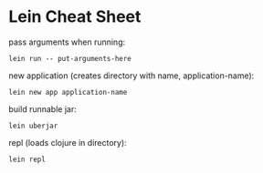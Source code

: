 # Lein Cheat Sheet
pass arguments when running:
```
lein run -- put-arguments-here
```

new application (creates directory with name, application-name):
```
lein new app application-name
```

build runnable jar:
```
lein uberjar
```

repl (loads clojure in directory):
```
lein repl
```

